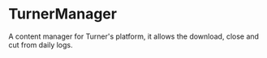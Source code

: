 # TurnerManager
A content manager for Turner's platform, it allows the download, close and cut from daily logs.
